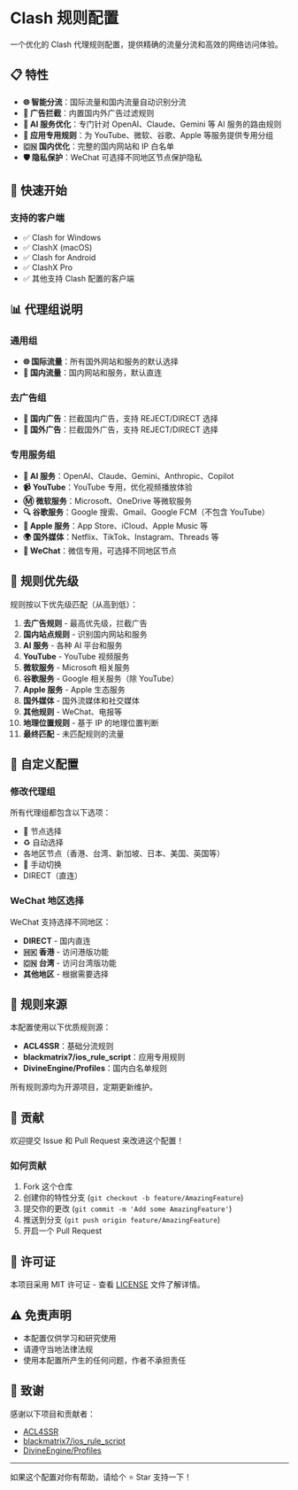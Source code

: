 # Clash 规则配置

一个优化的 Clash 代理规则配置，提供精确的流量分流和高效的网络访问体验。

## 📋 特性

- **🌐 智能分流**：国际流量和国内流量自动识别分流
- **🚫 广告拦截**：内置国内外广告过滤规则
- **🤖 AI 服务优化**：专门针对 OpenAI、Claude、Gemini 等 AI 服务的路由规则
- **📱 应用专用规则**：为 YouTube、微软、谷歌、Apple 等服务提供专用分组
- **🇨🇳 国内优化**：完整的国内网站和 IP 白名单
- **🛡️ 隐私保护**：WeChat 可选择不同地区节点保护隐私

## 🚀 快速开始

### 支持的客户端

- ✅ Clash for Windows
- ✅ ClashX (macOS)
- ✅ Clash for Android
- ✅ ClashX Pro
- ✅ 其他支持 Clash 配置的客户端

## 📊 代理组说明

### 通用组

- **🌐 国际流量**：所有国外网站和服务的默认选择
- **🎯 国内流量**：国内网站和服务，默认直连

### 去广告组

- **🚫 国内广告**：拦截国内广告，支持 REJECT/DIRECT 选择
- **🚫 国外广告**：拦截国外广告，支持 REJECT/DIRECT 选择

### 专用服务组

- **🤖 AI 服务**：OpenAI、Claude、Gemini、Anthropic、Copilot
- **📹 YouTube**：YouTube 专用，优化视频播放体验
- **Ⓜ️ 微软服务**：Microsoft、OneDrive 等微软服务
- **🔍 谷歌服务**：Google 搜索、Gmail、Google FCM（不包含 YouTube）
- **🍎 Apple 服务**：App Store、iCloud、Apple Music 等
- **🌍 国外媒体**：Netflix、TikTok、Instagram、Threads 等
- **🫧 WeChat**：微信专用，可选择不同地区节点

## 🎯 规则优先级

规则按以下优先级匹配（从高到低）：

1. **去广告规则** - 最高优先级，拦截广告
2. **国内站点规则** - 识别国内网站和服务
3. **AI 服务** - 各种 AI 平台和服务
4. **YouTube** - YouTube 视频服务
5. **微软服务** - Microsoft 相关服务
6. **谷歌服务** - Google 相关服务（除 YouTube）
7. **Apple 服务** - Apple 生态服务
8. **国外媒体** - 国外流媒体和社交媒体
9. **其他规则** - WeChat、电报等
10. **地理位置规则** - 基于 IP 的地理位置判断
11. **最终匹配** - 未匹配规则的流量

## 🔧 自定义配置

### 修改代理组

所有代理组都包含以下选项：

- 🚀 节点选择
- ♻️ 自动选择
- 各地区节点（香港、台湾、新加坡、日本、美国、英国等）
- 🚀 手动切换
- DIRECT（直连）

### WeChat 地区选择

WeChat 支持选择不同地区：

- **DIRECT** - 国内直连
- **🇭🇰 香港** - 访问港版功能
- **🇨🇳 台湾** - 访问台湾版功能
- **其他地区** - 根据需要选择

## 📝 规则来源

本配置使用以下优质规则源：

- **ACL4SSR**：基础分流规则
- **blackmatrix7/ios_rule_script**：应用专用规则
- **DivineEngine/Profiles**：国内白名单规则

所有规则源均为开源项目，定期更新维护。

## 🤝 贡献

欢迎提交 Issue 和 Pull Request 来改进这个配置！

### 如何贡献

1. Fork 这个仓库
2. 创建你的特性分支 (`git checkout -b feature/AmazingFeature`)
3. 提交你的更改 (`git commit -m 'Add some AmazingFeature'`)
4. 推送到分支 (`git push origin feature/AmazingFeature`)
5. 开启一个 Pull Request

## 📄 许可证

本项目采用 MIT 许可证 - 查看 [LICENSE](LICENSE) 文件了解详情。

## ⚠️ 免责声明

- 本配置仅供学习和研究使用
- 请遵守当地法律法规
- 使用本配置所产生的任何问题，作者不承担责任

## 🙏 致谢

感谢以下项目和贡献者：

- [ACL4SSR](https://github.com/ACL4SSR/ACL4SSR)
- [blackmatrix7/ios_rule_script](https://github.com/blackmatrix7/ios_rule_script)
- [DivineEngine/Profiles](https://github.com/DivineEngine/Profiles)

---

如果这个配置对你有帮助，请给个 ⭐ Star 支持一下！
